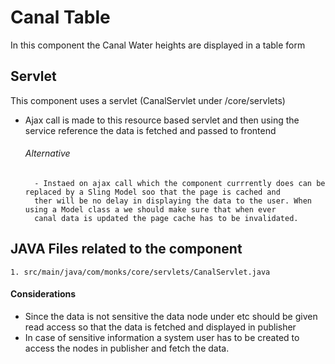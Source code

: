 # Canal Table

In this component the Canal Water heights are displayed in a table form
       
## Servlet 

This component uses a servlet (CanalServlet under /core/servlets)

- Ajax call is made to this resource based servlet and then using the service reference the data is fetched and passed to frontend

    ###### Alternative
    
        - Instaed on ajax call which the component currrently does can be replaced by a Sling Model soo that the page is cached and 
        ther will be no delay in displaying the data to the user. When using a Model class a we should make sure that when ever 
        canal data is updated the page cache has to be invalidated.
    

## JAVA Files related to the component

    1. src/main/java/com/monks/core/servlets/CanalServlet.java
    
#### Considerations

- Since the data is not sensitive the data node under etc should be given read access so that the data is fetched and displayed in publisher
- In case of sensitive information a system user has to be created to access the nodes in publisher and fetch the data.


 
